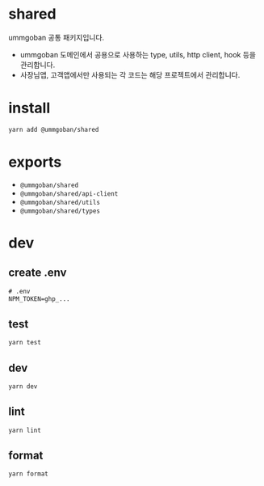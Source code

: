 # shared

ummgoban 공통 패키지입니다.

- ummgoban 도메인에서 공용으로 사용하는 type, utils, http client, hook 등을 관리합니다.
- 사장님앱, 고객앱에서만 사용되는 각 코드는 해당 프로젝트에서 관리합니다.

# install

```bash
yarn add @ummgoban/shared
```

# exports

- `@ummgoban/shared`
- `@ummgoban/shared/api-client`
- `@ummgoban/shared/utils`
- `@ummgoban/shared/types`

# dev

## create .env

```txt
# .env
NPM_TOKEN=ghp_...
```

## test

```bash
yarn test
```

## dev

```bash
yarn dev
```

## lint

```bash
yarn lint
```

## format

```bash
yarn format
```
